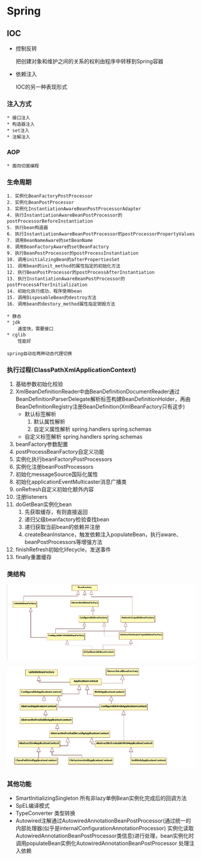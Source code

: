 # Spring

## IOC

* 控制反转

    把创建对象和维护之间的关系的权利由程序中转移到Spring容器
        
* 依赖注入
    
    IOC的另一种表现形式
    
### 注入方式

    * 接口注入
    * 构造器注入
    * set注入
    * 注解注入
   
### AOP
    * 面向切面编程
    
    
### 生命周期
    1. 实例化BeanFactoryPostProcessor
    2. 实例化BeanPostProcessor
    3. 实例化InstantiationAwareBeanPostProcessorAdapter
    4. 执行InstantiationAwareBeanPostProcessor的postProcessorBeforeInstantiation
    5. 执行bean构造器
    6. 执行InstantiationAwareBeanPostProcessor的postProcessorPropertyValues
    7. 调用BeanNameAware的setBeanName
    8. 调用BeanFactoryAware的setBeanFactory
    9. 执行BeanPostProcessor的postProcessInstantiation
    10. 调用initialzingBean的afterPropertiesSet
    11. 调用bean的init_method的属性指定的初始化方法
    12. 执行BeanPostProcessor的postProcessAfterInstantiation
    13. 执行InstantiationAwareBeanPostProcessor的postProcessAfterInitialization
    14. 初始化执行成功，程序使用bean
    15. 调用DisposableBean的destroy方法
    16. 调用bean的destory_method属性指定销毁方法

    * 静态
    * jdk
        速度快，需要接口
    * cglib
        性能好
    
    spring自动在两种动态代理切换
    
### 执行过程(ClassPathXmlApplicationContext)
1. 基础参数初始化校验
2. XmlBeanDefinitionReader中由BeanDefinitionDocumentReader通过BeanDefinitionParserDelegate解析标签构建BeanDefinitionHolder，再由BeanDefinitionRegistry注册BeanDefinition(XmlBeanFactory只有这步)
    * 默认标签解析
        1. 默认属性解析
        2. 自定义属性解析 
            spring.handlers spring.schemas
    * 自定义标签解析 
        spring.handlers spring.schemas
3. beanFactory参数配置
4. postProcessBeanFactory自定义功能
5. 实例化执行beanFactoryPostProcessors
6. 实例化注册beanPostProcessors
7. 初始化messageSource国际化属性
8. 初始化applicationEventMulticaster消息广播类
9. onRefresh自定义初始化额外内容
10. 注册listeners
11. doGetBean实例化bean
    1. 先获取缓存，有则直接返回
    2. 递归父级beanfactory检验查找bean
    3. 递归获取当前bean的依赖并注册
    4. createBeanInstance，触发依赖注入populateBean，执行aware、beanPostProcessors等增强方法
12. finishRefresh初始化lifecycle，发送事件
13. finally重置缓存

### 类结构

![](spring_beanfactory.png)


![](spring_application.png)
    
### 其他功能
* SmartInitializingSingleton 所有非lazy单例Bean实例化完成后的回调方法
* SpEL编译模式
* TypeConverter 类型转换
* Autowired注解通过AutowiredAnnotationBeanPostProcessor(通过统一的内部处理器(似乎是internalConfigurationAnnotationProcessor)
实例化读取AutowiredAnnotationBeanPostProcessor类信息)进行处理，bean实例化时调用populateBean实例化AutowiredAnnotationBeanPostProcessor
处理注入依赖
